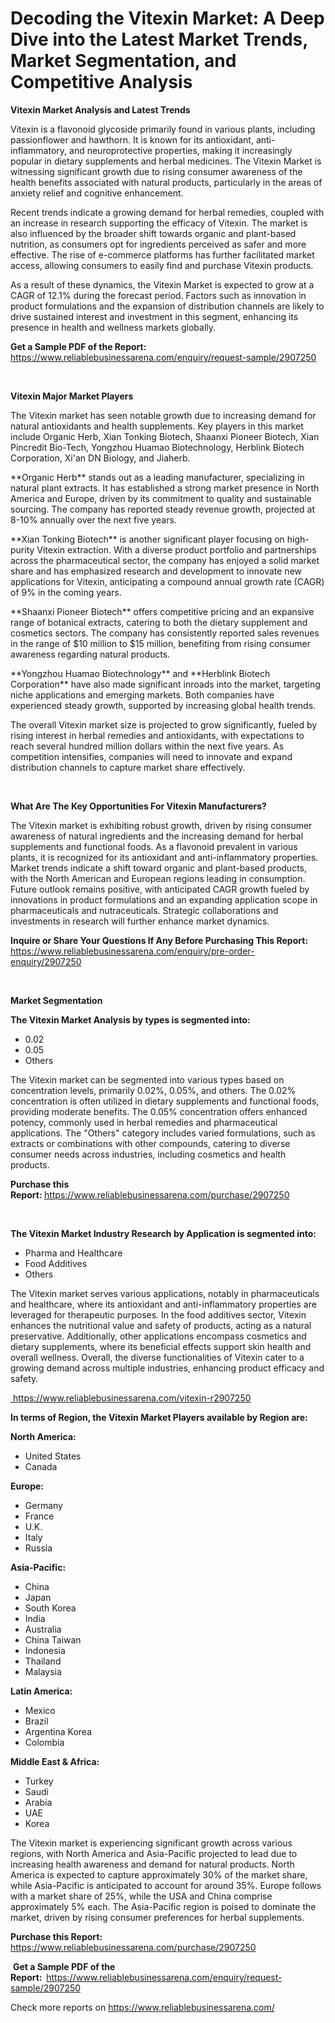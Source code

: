 <p><h1>Decoding the Vitexin Market: A Deep Dive into the Latest Market Trends, Market Segmentation, and Competitive Analysis</h1></p><p><strong>Vitexin Market Analysis and Latest Trends</strong></p>
<p><p>Vitexin is a flavonoid glycoside primarily found in various plants, including passionflower and hawthorn. It is known for its antioxidant, anti-inflammatory, and neuroprotective properties, making it increasingly popular in dietary supplements and herbal medicines. The Vitexin Market is witnessing significant growth due to rising consumer awareness of the health benefits associated with natural products, particularly in the areas of anxiety relief and cognitive enhancement.</p><p>Recent trends indicate a growing demand for herbal remedies, coupled with an increase in research supporting the efficacy of Vitexin. The market is also influenced by the broader shift towards organic and plant-based nutrition, as consumers opt for ingredients perceived as safer and more effective. The rise of e-commerce platforms has further facilitated market access, allowing consumers to easily find and purchase Vitexin products.</p><p>As a result of these dynamics, the Vitexin Market is expected to grow at a CAGR of 12.1% during the forecast period. Factors such as innovation in product formulations and the expansion of distribution channels are likely to drive sustained interest and investment in this segment, enhancing its presence in health and wellness markets globally.</p></p>
<p><strong>Get a Sample PDF of the Report:&nbsp;</strong> <a href="https://www.reliablebusinessarena.com/enquiry/request-sample/2907250?utm_campaign=3042&utm_medium=2&utm_source=Github&utm_content=ia&utm_term=12032025&utm_id=vitexin">https://www.reliablebusinessarena.com/enquiry/request-sample/2907250</a></p>
<p>&nbsp;</p>
<p><strong>Vitexin Major Market Players</strong></p>
<p><p>The Vitexin market has seen notable growth due to increasing demand for natural antioxidants and health supplements. Key players in this market include Organic Herb, Xian Tonking Biotech, Shaanxi Pioneer Biotech, Xian Pincredit Bio-Tech, Yongzhou Huamao Biotechnology, Herblink Biotech Corporation, Xi'an DN Biology, and Jiaherb. </p><p>**Organic Herb** stands out as a leading manufacturer, specializing in natural plant extracts. It has established a strong market presence in North America and Europe, driven by its commitment to quality and sustainable sourcing. The company has reported steady revenue growth, projected at 8-10% annually over the next five years.</p><p>**Xian Tonking Biotech** is another significant player focusing on high-purity Vitexin extraction. With a diverse product portfolio and partnerships across the pharmaceutical sector, the company has enjoyed a solid market share and has emphasized research and development to innovate new applications for Vitexin, anticipating a compound annual growth rate (CAGR) of 9% in the coming years.</p><p>**Shaanxi Pioneer Biotech** offers competitive pricing and an expansive range of botanical extracts, catering to both the dietary supplement and cosmetics sectors. The company has consistently reported sales revenues in the range of $10 million to $15 million, benefiting from rising consumer awareness regarding natural products.</p><p>**Yongzhou Huamao Biotechnology** and **Herblink Biotech Corporation** have also made significant inroads into the market, targeting niche applications and emerging markets. Both companies have experienced steady growth, supported by increasing global health trends.</p><p>The overall Vitexin market size is projected to grow significantly, fueled by rising interest in herbal remedies and antioxidants, with expectations to reach several hundred million dollars within the next five years. As competition intensifies, companies will need to innovate and expand distribution channels to capture market share effectively.</p></p>
<p>&nbsp;</p>
<p><strong>What Are The Key Opportunities For Vitexin Manufacturers?</strong></p>
<p><p>The Vitexin market is exhibiting robust growth, driven by rising consumer awareness of natural ingredients and the increasing demand for herbal supplements and functional foods. As a flavonoid prevalent in various plants, it is recognized for its antioxidant and anti-inflammatory properties. Market trends indicate a shift toward organic and plant-based products, with the North American and European regions leading in consumption. Future outlook remains positive, with anticipated CAGR growth fueled by innovations in product formulations and an expanding application scope in pharmaceuticals and nutraceuticals. Strategic collaborations and investments in research will further enhance market dynamics.</p></p>
<p><strong>Inquire or Share Your Questions If Any Before Purchasing This Report:</strong> <a href="https://www.reliablebusinessarena.com/enquiry/pre-order-enquiry/2907250?utm_campaign=3042&utm_medium=2&utm_source=Github&utm_content=ia&utm_term=12032025&utm_id=vitexin">https://www.reliablebusinessarena.com/enquiry/pre-order-enquiry/2907250</a></p>
<p>&nbsp;</p>
<p><strong>Market Segmentation</strong></p>
<p><strong>The Vitexin Market Analysis by types is segmented into:</strong></p>
<p><ul><li>0.02</li><li>0.05</li><li>Others</li></ul></p>
<p><p>The Vitexin market can be segmented into various types based on concentration levels, primarily 0.02%, 0.05%, and others. The 0.02% concentration is often utilized in dietary supplements and functional foods, providing moderate benefits. The 0.05% concentration offers enhanced potency, commonly used in herbal remedies and pharmaceutical applications. The "Others" category includes varied formulations, such as extracts or combinations with other compounds, catering to diverse consumer needs across industries, including cosmetics and health products.</p></p>
<p><strong>Purchase this Report:&nbsp;</strong><a href="https://www.reliablebusinessarena.com/purchase/2907250?utm_campaign=3042&utm_medium=2&utm_source=Github&utm_content=ia&utm_term=12032025&utm_id=vitexin">https://www.reliablebusinessarena.com/purchase/2907250</a></p>
<p>&nbsp;</p>
<p><strong>The Vitexin Market Industry Research by Application is segmented into:</strong></p>
<p><ul><li>Pharma and Healthcare</li><li>Food Additives</li><li>Others</li></ul></p>
<p><p>The Vitexin market serves various applications, notably in pharmaceuticals and healthcare, where its antioxidant and anti-inflammatory properties are leveraged for therapeutic purposes. In the food additives sector, Vitexin enhances the nutritional value and safety of products, acting as a natural preservative. Additionally, other applications encompass cosmetics and dietary supplements, where its beneficial effects support skin health and overall wellness. Overall, the diverse functionalities of Vitexin cater to a growing demand across multiple industries, enhancing product efficacy and safety.</p></p>
<p><a href="https://www.reliablebusinessarena.com/vitexin-r2907250?utm_campaign=3042&utm_medium=2&utm_source=Github&utm_content=ia&utm_term=12032025&utm_id=vitexin">&nbsp;https://www.reliablebusinessarena.com/vitexin-r2907250</a></p>
<p><strong>In terms of Region, the Vitexin Market Players available by Region are:</strong></p>
<p>
    <p> <strong> North America: </strong>
        <ul>
            <li>United States</li>
            <li>Canada</li>
        </ul>
        </p> 
    <p> <strong> Europe: </strong>
        <ul>
            <li>Germany</li>
            <li>France</li>
            <li>U.K.</li>
            <li>Italy</li>
            <li>Russia</li>
        </ul>
        </p> 
    <p> <strong> Asia-Pacific: </strong>
        <ul>
            <li>China</li>
            <li>Japan</li>
            <li>South Korea</li>
            <li>India</li>
            <li>Australia</li>
            <li>China Taiwan</li>
            <li>Indonesia</li>
            <li>Thailand</li>
            <li>Malaysia</li>
        </ul>
        </p> 
    <p> <strong> Latin America: </strong>
        <ul>
            <li>Mexico</li>
            <li>Brazil</li>
            <li>Argentina Korea</li>
            <li>Colombia</li>
        </ul>
        </p> 
    <p> <strong> Middle East & Africa: </strong>
        <ul>
            <li>Turkey</li>
            <li>Saudi</li>
            <li>Arabia</li>
            <li>UAE</li>
            <li>Korea</li>
        </ul>
    </p>
    </p>
<p><p>The Vitexin market is experiencing significant growth across various regions, with North America and Asia-Pacific projected to lead due to increasing health awareness and demand for natural products. North America is expected to capture approximately 30% of the market share, while Asia-Pacific is anticipated to account for around 35%. Europe follows with a market share of 25%, while the USA and China comprise approximately 5% each. The Asia-Pacific region is poised to dominate the market, driven by rising consumer preferences for herbal supplements.</p></p>
<p><strong>Purchase this Report: </strong><a href="https://www.reliablebusinessarena.com/purchase/2907250?utm_campaign=3042&utm_medium=2&utm_source=Github&utm_content=ia&utm_term=12032025&utm_id=vitexin">https://www.reliablebusinessarena.com/purchase/2907250</a></p>
<p>&nbsp;<strong>Get a Sample PDF of the Report:&nbsp;&nbsp;</strong><a href="https://www.reliablebusinessarena.com/enquiry/request-sample/2907250?utm_campaign=3042&utm_medium=2&utm_source=Github&utm_content=ia&utm_term=12032025&utm_id=vitexin">https://www.reliablebusinessarena.com/enquiry/request-sample/2907250</a></p>
<p><strong></strong></p>
<p>Check more reports on <a href="https://www.reliablebusinessarena.com/?utm_campaign=3042&utm_medium=2&utm_source=Github&utm_content=ia&utm_term=12032025&utm_id=vitexin">https://www.reliablebusinessarena.com/</a></p>